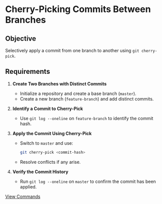 # Cherry-Picking Commits Between Branches

## **Objective**  
Selectively apply a commit from one branch to another using `git cherry-pick`.

## **Requirements**  

1. **Create Two Branches with Distinct Commits**  
   - Initialize a repository and create a base branch (`master`).  
   - Create a new branch (`feature-branch`) and add distinct commits.  

2. **Identify a Commit to Cherry-Pick**  
   - Use `git log --oneline` on `feature-branch` to identify the commit hash.  

3. **Apply the Commit Using Cherry-Pick**  
   - Switch to `master` and use:  
     ```sh
     git cherry-pick <commit-hash>
     ```
   - Resolve conflicts if any arise.  

4. **Verify the Commit History**  
   - Run `git log --oneline` on `master` to confirm the commit has been applied.  

[View Commands](commands.txt)